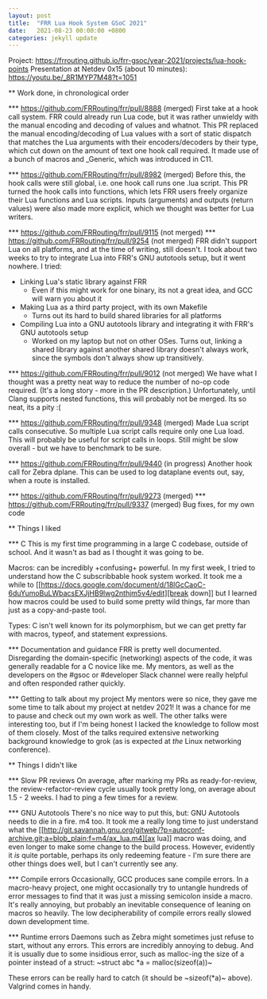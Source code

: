 ```yaml
---
layout: post
title:  "FRR Lua Hook System GSoC 2021"
date:   2021-08-23 00:00:00 +0800
categories: jekyll update
---
```

Project: https://frrouting.github.io/frr-gsoc/year-2021/projects/lua-hook-points
Presentation at Netdev 0x15 (about 10 minutes): https://youtu.be/_8R1MYP7M48?t=1051

** Work done, in chronological order

*** https://github.com/FRRouting/frr/pull/8888 (merged)
First take at a hook call system. FRR could already run Lua code, but it was rather
unwieldy with the manual encoding and decoding of values and whatnot. This PR
replaced the manual encoding/decoding of Lua values with a sort of static dispatch
that matches the Lua arguments with their encoders/decoders by their type, which
cut down on the amount of text one hook call required. It made use of a bunch of
macros and _Generic, which was introduced in C11.

*** https://github.com/FRRouting/frr/pull/8982 (merged)
Before this, the hook calls were still global, i.e. one hook call runs one .lua script.
This PR turned the hook calls into functions, which lets FRR users freely organize their
Lua functions and Lua scripts. Inputs (arguments) and outputs (return values) were also
made more explicit, which we thought was better for Lua writers.

*** https://github.com/FRRouting/frr/pull/9115 (not merged)
*** https://github.com/FRRouting/frr/pull/9254 (not merged)
FRR didn't support Lua on all platforms, and at the time of writing, still doesn't.
I took about two weeks to try to integrate Lua into FRR's GNU autotools setup, but it
went nowhere. I tried:
 - Linking Lua's static library against FRR
   - Even if this might work for one binary, its not a great idea, and GCC will warn you about it
 - Making Lua as a third party project, with its own Makefile
   - Turns out its hard to build shared libraries for all platforms
 - Compiling Lua into a GNU autotools library and integrating it with FRR's GNU autotools setup
   - Worked on my laptop but not on other OSes. Turns out, linking a shared library against another
     shared library doesn't always work, since the symbols don't always show up transitively.

*** https://github.com/FRRouting/frr/pull/9012 (not merged)
We have what I thought was a pretty neat way to reduce the number of no-op code required.
(It's a long story - more in the PR description.) Unfortunately, until Clang supports nested
functions, this will probably not be merged. Its so neat, its a pity :(

*** https://github.com/FRRouting/frr/pull/9348 (merged)
Made Lua script calls consecutive. So multiple Lua script calls require only one Lua load.
This will probably be useful for script calls in loops. Still might be slow overall - but
we have to benchmark to be sure.

*** https://github.com/FRRouting/frr/pull/9440 (in progress)
Another hook call for Zebra dplane. This can be used to log dataplane events out, say, when a
route is installed.

*** https://github.com/FRRouting/frr/pull/9273 (merged)
*** https://github.com/FRRouting/frr/pull/9337 (merged)
Bug fixes, for my own code


** Things I liked

*** C
This is my first time programming in a large C codebase, outside of school. And it wasn't
as bad as I thought it was going to be.

Macros: can be incredibly +confusing+ powerful. In my first week, I tried to understand how the C
subscribbable hook system worked. It took me a while to [[https://docs.google.com/document/d/18lGcCaoC-6duYumoBuLWbacsEXJjHB9lwg2nthjm5v4/edit][break down]] but I learned how macros could
be used to build some pretty wild things, far more than just as a copy-and-paste tool.

Types: C isn't well known for its polymorphism, but we can get pretty far with macros, typeof, and
statement expressions.

*** Documentation and guidance
FRR is pretty well documented. Disregarding the domain-specific (networking) aspects of the code, it
was generally readable for a C novice like me. My mentors, as well as the developers on the #gsoc
or #developer Slack channel were really helpful and often responded rather quickly.

*** Getting to talk about my project
My mentors were so nice, they gave me some time to talk about my project at netdev 2021! It
was a chance for me to pause and check out my own work as well. The other talks were interesting too,
but if I'm being honest I lacked the knowledge to follow most of them closely.
Most of the talks required extensive networking background knowledge to grok
(as is expected at *the* Linux networking conference).


** Things I didn't like

*** Slow PR reviews
On average, after marking my PRs as ready-for-review, the review-refactor-review cycle usually took
pretty long, on average about 1.5 - 2 weeks. I had to ping a few times for a review.

*** GNU Autotools
There's no nice way to put this, but: GNU Autotools needs to die in a fire. m4 too.
It took me a really long time to just understand what the [[http://git.savannah.gnu.org/gitweb/?p=autoconf-archive.git;a=blob_plain;f=m4/ax_lua.m4][ax lua]] macro was doing, and even longer
to make some change to the build process.
However, evidently it *is* quite portable, perhaps its only redeeming feature - I'm sure there are other
things does well, but I can't currently see any.

*** Compile errors
Occasionally, GCC produces sane compile errors. In a macro-heavy project, one might occasionally
try to untangle hundreds of error messages to find that it was just a missing semicolon inside a macro.
It's really annoying, but probably an inevitable consequence of leaning on macros so heavily.
The low decipherability of compile errors really slowed down development time.

*** Runtime errors
Daemons such as Zebra might sometimes just refuse to start, without any errors. This errors are
incredibly annoying to debug. And it is usually due to some insidious error, such as malloc-ing the
size of a pointer instead of a struct: ~struct abc *a = malloc(sizeof(a))~

These errors can be really hard to catch (it should be ~sizeof(*a)~ above). Valgrind comes in handy.
